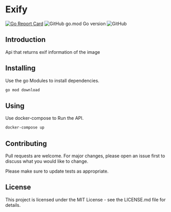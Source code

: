 # Exify

[![Go Report Card](https://goreportcard.com/badge/github.com/Sw-Saturn/Exify)](https://goreportcard.com/report/github.com/Sw-Saturn/Exify)
![GitHub go.mod Go version](https://img.shields.io/github/go-mod/go-version/Sw-Saturn/Exify?style=for-the-badge)
![GitHub](https://img.shields.io/github/license/Sw-Saturn/Exify?style=for-the-badge)

## Introduction
Api that returns exif information of the image

## Installing

Use the go Modules to install dependencies.

```bash
go mod download
```

## Using

Use docker-compose to Run the API.

```bash
docker-compose up
```

## Contributing
Pull requests are welcome. For major changes, please open an issue first to discuss what you would like to change.

Please make sure to update tests as appropriate.

## License
This project is licensed under the MIT License - see the LICENSE.md file for details.
